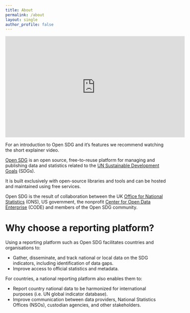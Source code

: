 ```yaml
---
title: About
permalink: /about
layout: single
author_profile: false
---
```


<p>
<iframe width="560" height="315" src="https://www.youtube.com/watch?v=NOcKxS0h6CU" frameborder="0" allow="accelerometer; autoplay; clipboard-write; encrypted-media; gyroscope; picture-in-picture" allowfullscreen></iframe>
</p>

For an introduction to Open SDG and it’s features we recommend watching the short explainer video.

[Open SDG](https://github.com/open-sdg/open-sdg) is an open source, free-to-reuse platform for managing and publishing data and statistics related to the [UN Sustainable Development Goals](https://www.un.org/sustainabledevelopment/sustainable-development-goals/) (SDGs).

It is built exclusively with open-source libraries and tools and can be hosted and maintained using free services.

Open SDG is the result of collaboration between the UK [Office for National Statistics](https://www.ons.gov.uk/aboutus) (ONS), US government, the nonprofit [Center for Open Data Enterprise](https://www.opendataenterprise.org/) (CODE) and members of the Open SDG community.

# Why choose a reporting platform?

Using a reporting platform such as Open SDG facilitates countries and organisations to:

* Gather, disseminate, and track national or local data on the SDG indicators, including identification of data gaps.
* Improve access to official statistics and metadata.

For countries, a national reporting platform also enables them to:

* Report country national data to be harmonized for international purposes (i.e. UN global indicator database).
* Improve communication between data providers, National Statistics Offices (NSOs), custodian agencies, and other stakeholders.
